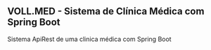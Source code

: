 ## VOLL.MED - Sistema de Clínica Médica com Spring Boot
Sistema ApiRest de uma clinica médica com Spring Boot